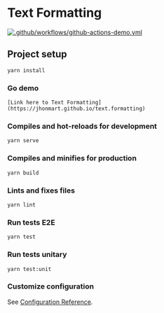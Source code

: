 # Text Formatting
[![.github/workflows/github-actions-demo.yml](https://github.com/jhonmart/text.formatting/actions/workflows/github-actions-demo.yml/badge.svg)](https://github.com/jhonmart/text.formatting/actions/workflows/github-actions-demo.yml)

## Project setup
```
yarn install
```

### Go demo
```
[Link here to Text Formatting](https://jhonmart.github.io/text.formatting)
```

### Compiles and hot-reloads for development
```
yarn serve
```

### Compiles and minifies for production
```
yarn build
```

### Lints and fixes files
```
yarn lint
```

### Run tests E2E
```
yarn test
```

### Run tests unitary
```
yarn test:unit
```

### Customize configuration
See [Configuration Reference](https://cli.vuejs.org/config/).
